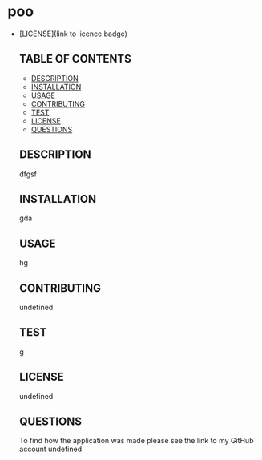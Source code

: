 
  
  # poo
  - [LICENSE](link to licence badge)


    ## TABLE OF CONTENTS
    -   [DESCRIPTION](#description)
    -   [INSTALLATION](#installation)
    -   [USAGE](#usage)
    -   [CONTRIBUTING](#contributing)
    -   [TEST](#test)
    -   [LICENSE](#license)
    -   [QUESTIONS](#question)


    ##  DESCRIPTION
    dfgsf

    ##  INSTALLATION
    gda

    ##  USAGE
    hg

    ## CONTRIBUTING
    undefined

    ## TEST
    g

    ## LICENSE
    undefined

    ## QUESTIONS
    To find how the application was made please see the link to my GitHub account 
    undefined
